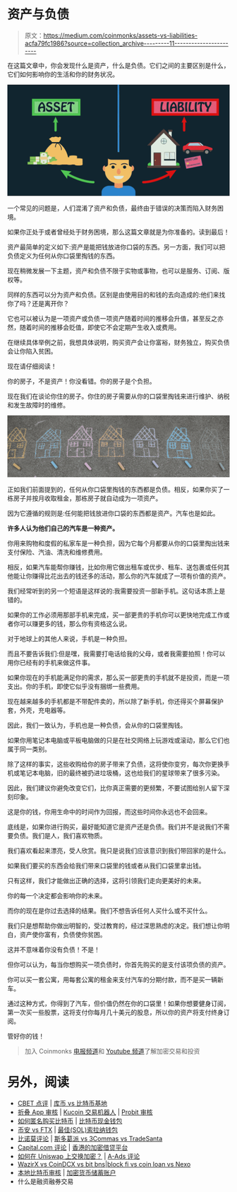 # 资产与负债

> 原文：<https://medium.com/coinmonks/assets-vs-liabilities-acfa79fc1986?source=collection_archive---------11----------------------->

在这篇文章中，你会发现什么是资产，什么是负债。它们之间的主要区别是什么，它们如何影响你的生活和你的财务状况。

![](img/29236a03af6dbce9fd10725aba914daa.png)

一个常见的问题是，人们混淆了资产和负债，最终由于错误的决策而陷入财务困境。

如果你正处于或者曾经处于财务困境，那么这篇文章就是为你准备的。读到最后！

资产最简单的定义如下:资产是能把钱放进你口袋的东西。另一方面，我们可以把负债定义为任何从你口袋里掏钱的东西。

现在稍微发展一下主题，资产和负债不限于实物或事物，也可以是服务、订阅、版权等。

同样的东西可以分为资产和负债。区别是由使用目的和钱的去向造成的:他们来找你了吗？还是离开你？

它也可以被认为是一项资产或负债一项资产随着时间的推移会升值，甚至反之亦然，随着时间的推移会贬值，即使它不会定期产生收入或费用。

在继续具体举例之前，我想具体说明，购买资产会让你富裕，财务独立，购买负债会让你陷入贫困。

现在请仔细阅读！

你的房子，不是资产！你没看错。你的房子是个负担。

现在我们在谈论你住的房子。你住的房子需要从你的口袋里掏钱来进行维护、纳税和发生故障时的维修。

![](img/0654249aaeefa66a47af589f5ae1c93a.png)

正如我们前面提到的，任何从你口袋里掏钱的东西都是负债。相反，如果你买了一栋房子并按月收取租金，那栋房子就自动成为一项资产。

因为它遵循的规则是:任何能把钱放进你口袋的东西都是资产。汽车也是如此。

**许多人认为他们自己的汽车是一种资产。**

你用来购物和度假的私家车是一种负担，因为它每个月都要从你的口袋里掏出钱来支付保险、汽油、清洗和维修费用。

相反，如果汽车能帮你赚钱，比如你用它做出租车或优步、租车、送包裹或任何其他能让你赚得比花出去的钱还多的活动，那么你的汽车就成了一项有价值的资产。

我们经常听到的另一个短语是这样说的:我需要投资一部新手机。这句话本质上是错的。

如果你的工作必须用那部手机来完成，买一部更贵的手机你可以更快地完成工作或者你可以赚更多的钱，那么你有资格这么说。

对于地球上的其他人来说，手机是一种负担。

而且不要告诉我们:但是嘿，我需要打电话给我的父母，或者我需要拍照！你可以用你已经有的手机来做这件事。

如果你现在的手机能满足你的需求，那么买一部更贵的手机就不是投资，而是一项支出。你的手机，即使它似乎没有捆绑一些费用。

现在越来越多的手机都是不带配件卖的，所以除了新手机，你还得买个屏幕保护套，外壳，充电器等。

因此，我们一致认为，手机也是一种负债，会从你的口袋里掏钱。

如果你用笔记本电脑或平板电脑做的只是在社交网络上玩游戏或滚动，那么它们也属于同一类别。

除了这样的事实，这些收购给你的房子带来了负债，这将使你变穷，每次你更换手机或笔记本电脑，旧的最终被扔进垃圾桶，这也给我们的星球带来了很多污染。

因此，我们建议你避免改变它们，比你真正需要的更频繁，不要试图给别人留下深刻印象。

这是你的钱，你用生命中的时间作为回报，而这些时间你永远也不会回来。

底线是，如果你进行购买，最好能知道它是资产还是负债。我们并不是说我们不需要负债。我们是人，我们喜欢物质。

我们喜欢看起来漂亮，受人欣赏。我只是说我们应该意识到我们带回家的是什么。

如果我们要买的东西会给我们带来口袋里的钱或者从我们口袋里拿出钱。

只有这样，我们才能做出正确的选择，这将引领我们走向更美好的未来。

你的每一个决定都会影响你的未来。

而你的现在是你过去选择的结果。我们不想告诉任何人买什么或不买什么。

我们只是想帮助你做出明智的，受过教育的，经过深思熟虑的决定。我们想让你明白，资产使你富有，负债使你贫困。

这并不意味着你没有负债！不是！

但你可以认为，每当你想购买一项负债时，你首先购买的是支付该项负债的资产。

你可以买一套公寓，用每套公寓的租金来支付汽车的分期付款，而不是买一辆新车。

通过这种方式，你得到了汽车，但价值仍然在你的口袋里！如果你想要健身订阅，第一次买一些股票，这将支付你每月几十美元的股息，所以你的资产将支付终身订阅。

管好你的钱！

> 加入 Coinmonks [电报频道](https://t.me/coincodecap)和 [Youtube 频道](https://www.youtube.com/c/coinmonks/videos)了解加密交易和投资

# 另外，阅读

*   [CBET 点评](https://coincodecap.com/cbet-casino-review) | [库币 vs 比特币基地](https://coincodecap.com/kucoin-vs-coinbase)
*   [折叠 App 审核](https://coincodecap.com/fold-app-review) | [Kucoin 交易机器人](/coinmonks/kucoin-trading-bot-automate-your-trades-8cf0ca2138e0) | [Probit 审核](https://coincodecap.com/probit-review)
*   [如何匿名购买比特币](https://coincodecap.com/buy-bitcoin-anonymously) | [比特币现金钱包](https://coincodecap.com/bitcoin-cash-wallets)
*   [币安 vs FTX](https://coincodecap.com/binance-vs-ftx) | [最佳(SOL)索拉纳钱包](https://coincodecap.com/solana-wallets)
*   [比诺莫评论](https://coincodecap.com/binomo-review) | [斯多葛派 vs 3Commas vs TradeSanta](https://coincodecap.com/stoic-vs-3commas-vs-tradesanta)
*   [Capital.com 评论](https://coincodecap.com/capital-com-review) | [香港的加密借贷平台](https://coincodecap.com/crypto-lending-hong-kong)
*   [如何在 Uniswap 上交换加密？](https://coincodecap.com/swap-crypto-on-uniswap) | [A-Ads 评论](https://coincodecap.com/a-ads-review)
*   [WazirX vs CoinDCX vs bit bns](/coinmonks/wazirx-vs-coindcx-vs-bitbns-149f4f19a2f1)|[block fi vs coin loan vs Nexo](/coinmonks/blockfi-vs-coinloan-vs-nexo-cb624635230d)
*   [本地比特币审核](/coinmonks/localbitcoins-review-6cc001c6ed56) | [加密货币储蓄账户](https://coincodecap.com/cryptocurrency-savings-accounts)
*   什么是融资融券交易